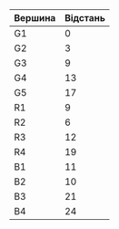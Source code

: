 | Вершина  | Відстань |
|----------|----------|
| G1       | 0        |
| G2       | 3        |
| G3       | 9        | 
| G4       | 13       |
| G5       | 17       |     
| R1       | 9        |  
| R2       | 6        | 
| R3       | 12       | 
| R4       | 19       | 
| B1       | 11       | 
| B2       | 10       |
| B3       | 21       |
| B4       | 24       | 


